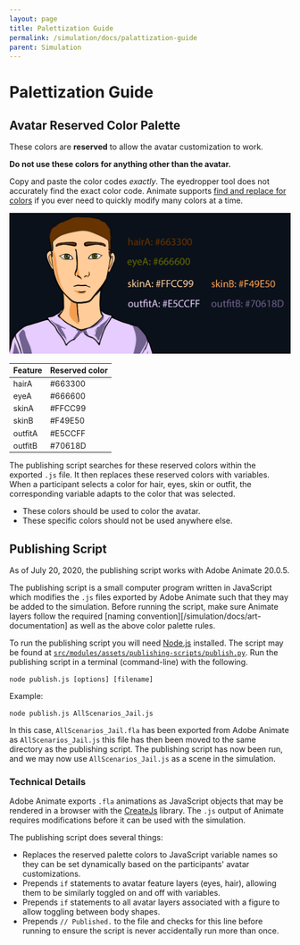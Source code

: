 ```yaml
---
layout: page
title: Palettization Guide
permalink: /simulation/docs/palattization-guide
parent: Simulation
---
```

# Palettization Guide

## Avatar Reserved Color Palette

These colors are **reserved** to allow the avatar customization to work.

**Do not use these colors for anything other than the avatar.**

Copy and paste the color codes _exactly_. The eyedropper tool does not accurately find the exact color code. Animate supports [find and replace for colors](https://helpx.adobe.com/au/animate/using/find-replace.html#find_and_replace_colors) if you ever need to quickly modify many colors at a time.

<img src="/img/palettization.png">

| Feature   | Reserved color |
| --------|---------|
| hairA  | #663300   |
| eyeA | #666600 |
| skinA | #FFCC99 |
| skinB | #F49E50 |
| outfitA | #E5CCFF |
| outfitB | #70618D |

The publishing script searches for these reserved colors within the exported `.js` file. It then replaces these reserved colors with variables. When a participant selects a color for hair, eyes, skin or outfit, the corresponding variable adapts to the color that was selected.

* These colors should be used to color the avatar.
* These specific colors should not be used anywhere else.

## Publishing Script

As of July 20, 2020, the publishing script works with Adobe Animate 20.0.5.

The publishing script is a small computer program written in JavaScript which modifies the `.js` files exported by Adobe Animate such that they may be added to the simulation. Before running the script, make sure Animate layers follow the required [naming convention][/simulation/docs/art-documentation] as well as the above color palette rules.

To run the publishing script you will need [Node.js](https://nodejs.org/en/) installed. The script may be found at [`src/modules/assets/publishing-scripts/publish.py`](https://github.com/Plea-Justice/simulation-assets/blob/master/publish.js). Run the publishing script in a terminal (command-line) with the following.
```
node publish.js [options] [filename]
```
Example:

```
node publish.js AllScenarios_Jail.js
```

In this case, `AllScenarios_Jail.fla` has been exported from Adobe Animate as `AllScenarios_Jail.js` this file has then been moved to the same directory as the publishing script. The publishing script has now been run, and we may now use `AllScenarios_Jail.js` as a scene in the simulation.

### Technical Details

Adobe Animate exports `.fla` animations as JavaScript objects that may be rendered in a browser with the [CreateJs](https://createjs.com/) library. The `.js` output of Animate requires modifications before it can be used with the simulation.

The publishing script does several things:

* Replaces the reserved palette colors to JavaScript variable names so they can be set dynamically based on the participants' avatar customizations.
* Prepends `if` statements to avatar feature layers (eyes, hair), allowing them to be similarly toggled on and off with variables.
* Prepends `if` statements to all avatar layers associated with a figure to allow toggling between body shapes.
* Prepends `// Published.` to the file and checks for this line before running to ensure the script is never accidentally run more than once.
